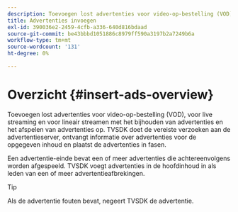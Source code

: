 ```yaml
---
description: Toevoegen lost advertenties voor video-op-bestelling (VOD), voor live streaming en voor lineair streamen met het bijhouden van advertenties en het afspelen van advertenties op. TVSDK doet de vereiste verzoeken aan de advertentieserver, ontvangt informatie over advertenties voor de opgegeven inhoud en plaatst de advertenties in fasen.
title: Advertenties invoegen
exl-id: 390036e2-2459-4cfb-a336-640d816bdaad
source-git-commit: be43bbbd1051886c8979ff590a3197b2a7249b6a
workflow-type: tm+mt
source-wordcount: '131'
ht-degree: 0%

---
```


# Overzicht {#insert-ads-overview}

Toevoegen lost advertenties voor video-op-bestelling (VOD), voor live streaming en voor lineair streamen met het bijhouden van advertenties en het afspelen van advertenties op. TVSDK doet de vereiste verzoeken aan de advertentieserver, ontvangt informatie over advertenties voor de opgegeven inhoud en plaatst de advertenties in fasen.

Een advertentie-einde bevat een of meer advertenties die achtereenvolgens worden afgespeeld. TVSDK voegt advertenties in de hoofdinhoud in als leden van een of meer advertentieafbrekingen.

>[!TIP]
>
>Als de advertentie fouten bevat, negeert TVSDK de advertentie.
